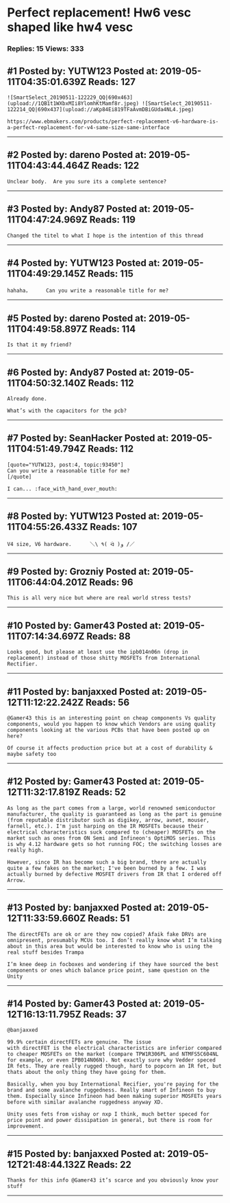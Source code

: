 # Perfect replacement! Hw6 vesc shaped like hw4 vesc

### Replies: 15 Views: 333

## \#1 Posted by: YUTW123 Posted at: 2019-05-11T04:35:01.639Z Reads: 127

```
![SmartSelect_20190511-122229_QQ|690x463](upload://1QB1t1WXbxMIi8YlomhKtMamf8r.jpeg) ![SmartSelect_20190511-122214_QQ|690x437](upload://aKp84Ei819TFaAvmDBiGUda4NL4.jpeg) 

https://www.ebmakers.com/products/perfect-replacement-v6-hardware-is-a-perfect-replacement-for-v4-same-size-same-interface
```

---
## \#2 Posted by: dareno Posted at: 2019-05-11T04:43:44.464Z Reads: 122

```
Unclear body.  Are you sure its a complete sentence?
```

---
## \#3 Posted by: Andy87 Posted at: 2019-05-11T04:47:24.969Z Reads: 119

```
Changed the titel to what I hope is the intention of this thread
```

---
## \#4 Posted by: YUTW123 Posted at: 2019-05-11T04:49:29.145Z Reads: 115

```
hahaha，     Can you write a reasonable title for me?
```

---
## \#5 Posted by: dareno Posted at: 2019-05-11T04:49:58.897Z Reads: 114

```
Is that it my friend?
```

---
## \#6 Posted by: Andy87 Posted at: 2019-05-11T04:50:32.140Z Reads: 112

```
Already done.

What’s with the capacitors for the pcb?
```

---
## \#7 Posted by: SeanHacker Posted at: 2019-05-11T04:51:49.794Z Reads: 112

```
[quote="YUTW123, post:4, topic:93450"]
Can you write a reasonable title for me?
[/quote]

I can... :face_with_hand_over_mouth:
```

---
## \#8 Posted by: YUTW123 Posted at: 2019-05-11T04:55:26.433Z Reads: 107

```
V4 size, V6 hardware.      ＼\ ٩( ᐛ )و /／
```

---
## \#9 Posted by: Grozniy Posted at: 2019-05-11T06:44:04.201Z Reads: 96

```
This is all very nice but where are real world stress tests?
```

---
## \#10 Posted by: Gamer43 Posted at: 2019-05-11T07:14:34.697Z Reads: 88

```
Looks good, but please at least use the ipb014n06n (drop in replacement) instead of those shitty MOSFETs from International Rectifier.
```

---
## \#11 Posted by: banjaxxed Posted at: 2019-05-12T11:12:22.242Z Reads: 56

```
@Gamer43 this is an interesting point on cheap components Vs quality components, would you happen to know which Vendors are using quality components looking at the various PCBs that have been posted up on here?

Of course it affects production price but at a cost of durability & maybe safety too
```

---
## \#12 Posted by: Gamer43 Posted at: 2019-05-12T11:32:17.819Z Reads: 52

```
As long as the part comes from a large, world renowned semiconductor manufacturer, the quality is guaranteed as long as the part is genuine (from reputable distributor such as digikey, arrow, avnet, mouser, farnell, etc.). I'm just harping on the IR MOSFETs because their electrical characteristics suck compared to (cheaper) MOSFETs on the market such as ones from ON Semi and Infineon's OptiMOS series. This is why 4.12 hardware gets so hot running FOC; the switching losses are really high.

However, since IR has become such a big brand, there are actually quite a few fakes on the market; I've been burned by a few. I was actually burned by defective MOSFET drivers from IR that I ordered off Arrow.
```

---
## \#13 Posted by: banjaxxed Posted at: 2019-05-12T11:33:59.660Z Reads: 51

```
The directFETs are ok or are they now copied? Afaik fake DRVs are omnipresent, presumably MCUs too. I don’t really know what I’m talking about in this area but would be interested to know who is using the real stuff besides Trampa

I’m knee deep in focboxes and wondering if they have sourced the best components or ones which balance price point, same question on the Unity
```

---
## \#14 Posted by: Gamer43 Posted at: 2019-05-12T16:13:11.795Z Reads: 37

```
@banjaxxed

99.9% certain directFETs are genuine. The issue 
with directFET is the electrical characteristics are inferior compared to cheaper MOSFETs on the market (compare TPW1R306PL and NTMFS5C604NL for example, or even IPB014N06N). Not exactly sure why Vedder speced IR fets. They are really rugged though, hard to popcorn an IR fet, but thats about the only thing they have going for them.

Basically, when you buy International Recifier, you're paying for the brand and some avalanche ruggedness. Really smart of Infineon to buy them. Especially since Infineon had been making superior MOSFETs years before with similar avalanche ruggedness anyway XD.

Unity uses fets from vishay or nxp I think, much better speced for price point and power dissipation in general, but there is room for improvement.
```

---
## \#15 Posted by: banjaxxed Posted at: 2019-05-12T21:48:44.132Z Reads: 22

```
Thanks for this info @Gamer43 it’s scarce and you obviously know your stuff
```

---
